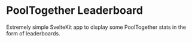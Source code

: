 # PoolTogether Leaderboard

Extremely simple SvelteKit app to display some PoolTogether stats in the form of leaderboards.
